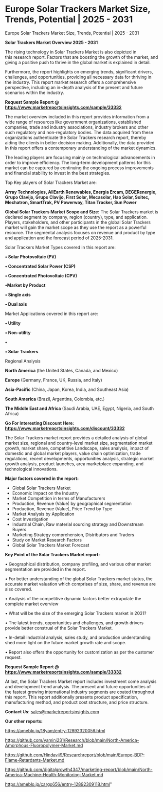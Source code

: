 # Europe Solar Trackers Market Size, Trends, Potential | 2025 - 2031
Europe Solar Trackers Market Size, Trends, Potential | 2025 - 2031

<Strong> Solar Trackers Market Overview 2025 - 2031</strong>

The rising technology in Solar Trackers Market is also depicted in this research report. Factors that are boosting the growth of the market, and giving a positive push to thrive in the global market is explained in detail.

Furthermore, the report highlights on emerging trends, significant drivers, challenges, and opportunities, providing all necessary data for thriving in the industry. This report market research offers a comprehensive perspective, including an in-depth analysis of the present and future scenarios within the industry.

<strong>Request Sample Report @ <a href=https://www.marketreportsinsights.com/sample/33332>https://www.marketreportsinsights.com/sample/33332</a></strong>

The market overview included in this report provides information from a wide range of resources like government organizations, established companies, trade and industry associations, industry brokers and other such regulatory and non-regulatory bodies. The data acquired from these organizations authenticate the Solar Trackers research report, thereby aiding the clients in better decision making. Additionally, the data provided in this report offers a contemporary understanding of the market dynamics.

The leading players are focusing mainly on technological advancements in order to improve efficiency. The long-term development patterns for this market can be captured by continuing the ongoing process improvements and financial stability to invest in the best strategies.

Top Key players of Solar Trackers Market are:

<strong>Array Technologies, AllEarth Renewables, Energia Ercam, DEGERenergie, Grupo Clavijo, Grupo Clavijo, First Solar, Mecasolar, Hao Solar, Soitec, Mechatron, SmartTrak, PV Powerway, Titan Tracker, Sun Power</strong>

<strong><b>Global Solar Trackers Market Scope and Size:</b></strong>
The Solar Trackers market is declared segment by company, region (country), type, and application. Players, stakeholders, and other participants in the global Solar Trackers market will gain the market scope as they use the report as a powerful resource. The segmental analysis focuses on revenue and product by type and application and the forecast period of 2025-2031.

Solar Trackers Market Types covered in this report are:

<strong>•  Solar Photovoltaic (PV)

•  Concentrated Solar Power (CSP)

•  Concentrated Photovoltaic (CPV)

•Market by Product

•  Single axis

•  Dual axis</strong>

Market Applications covered in this report are:

<strong>•  Utility

•  Non-utility

•  

•  Solar Trackers</strong> 

Regional Analysis

<strong>North America</strong> (the United States, Canada, and Mexico)

<strong>Europe</strong> (Germany, France, UK, Russia, and Italy)

<strong>Asia-Pacific</strong> (China, Japan, Korea, India, and Southeast Asia)

<strong>South America</strong> (Brazil, Argentina, Colombia, etc.)

<strong>The Middle East and Africa</strong> (Saudi Arabia, UAE, Egypt, Nigeria, and South Africa)

<strong>Go For Interesting Discount Here: <a href=https://www.marketreportsinsights.com/discount/33332>https://www.marketreportsinsights.com/discount/33332</a></strong>

The Solar Trackers market report provides a detailed analysis of global market size, regional and country-level market size, segmentation market growth, market share, competitive Landscape, sales analysis, impact of domestic and global market players, value chain optimization, trade regulations, recent developments, opportunities analysis, strategic market growth analysis, product launches, area marketplace expanding, and technological innovations.

<strong><b>Major factors covered in the report:</b></strong>
<ul>
  <li>Global Solar Trackers Market </li>
  <li>Economic Impact on the Industry</li>
  <li>Market Competition in terms of Manufacturers</li>
  <li>Production, Revenue (Value) by geographical segmentation</li>
  <li>Production, Revenue (Value), Price Trend by Type</li>
  <li>Market Analysis by Application</li>
  <li>Cost Investigation</li>
  <li>Industrial Chain, Raw material sourcing strategy and Downstream Buyers</li>
  <li>Marketing Strategy comprehension, Distributors and Traders</li>
  <li>Study on Market Research Factors</li>
  <li>Global Solar Trackers Market Forecast</li>
</ul>

<strong><b>Key Point of the Solar Trackers Market report:</b></strong>

• Geographical distribution, company profiling, and various other market segmentation are provided in the report.

• For better understanding of the global Solar Trackers market status, the accurate market valuation which comprises of size, share, and revenue are also covered.

• Analysis of the competitive dynamic factors better extrapolate the complete market overview

• What will be the size of the emerging Solar Trackers market in 2031?

• The latest trends, opportunities and challenges, and growth drivers provide better construal of the Solar Trackers Market.

• In-detail industrial analysis, sales study, and production understanding shed more light on the future market growth rate and scope.

• Report also offers the opportunity for customization as per the customer request.

<strong>Request Sample Report @ <a href=https://www.marketreportsinsights.com/sample/33332>https://www.marketreportsinsights.com/sample/33332</a></strong>

At last, the Solar Trackers Market report includes investment come analysis and development trend analysis. The present and future opportunities of the fastest growing international industry segments are coated throughout this report. This report additionally presents product specification, manufacturing method, and product cost structure, and price structure.

<strong>Contact Us:</strong>
sales@marketreportsinsights.com

<strong>Our other reports:</strong>

<a href=https://ameblo.jp/18yam/entry-12892320056.html>https://ameblo.jp/18yam/entry-12892320056.html</a>

<a href=https://github.com/yamini231/Research/blob/main/North-America-Amorphous-Fluoropolymer-Market.md>https://github.com/yamini231/Research/blob/main/North-America-Amorphous-Fluoropolymer-Market.md</a>

<a href=https://github.com/Hindavii9/Researchreport/blob/main/Europe-BDP-Flame-Retardants-Market.md>https://github.com/Hindavii9/Researchreport/blob/main/Europe-BDP-Flame-Retardants-Market.md</a>

<a href=https://github.com/digitalgrowth4347/marketing-report/blob/main/North-America-Machine-Health-Monitoring-Market.md>https://github.com/digitalgrowth4347/marketing-report/blob/main/North-America-Machine-Health-Monitoring-Market.md</a>

<a href=https://ameblo.jp/cargo656/entry-12892309118.html>https://ameblo.jp/cargo656/entry-12892309118.html</a>"
